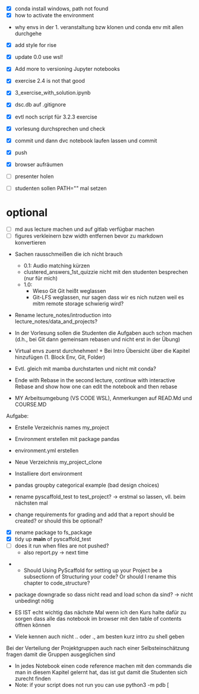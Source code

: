 - [x] conda install windows, path not found
- [x] how to activate the environment
- why envs in der 1. veranstaltung bzw klonen und conda env mit allen durchgehe
- [x] add style for rise
- [x] update 0.0 use wsl!
- [x] Add more to versioning Jupyter notebooks
- [x] exercise 2.4 is not that good
- [x] 3_exercise_with_solution.ipynb
- [x] dsc.db auf .gitignore

- [x] evtl noch script für 3.2.3 exercise
- [x] vorlesung durchsprechen und check
- [x] commit und dann dvc notebook laufen lassen und commit
- [x] push
- [x] browser aufräumen
- [ ] presenter holen
- [ ] studenten sollen PATH="" mal setzen

# optional
- [ ] md aus lecture machen und auf gitlab verfügbar machen
- [ ] figures verkleinern bzw width entfernen bevor zu markdown konvertieren

- Sachen rausschmeißen die ich nicht brauch
  - 0.1: Audio matching kürzen
  - clustered_answers_1st_quizzie nicht mit den studenten besprechen (nur für mich)
  - 1.0:
    - Wieso Git Git heißt weglassen
    - Git-LFS weglassen, nur sagen dass wir es nich nutzen weil es mitm remote storage schwierig wird?
- Rename lecture_notes/introduction into lecture_notes/data_and_projects?
- In der Vorlesung sollen die Studenten die Aufgaben auch schon machen (d.h., bei Git dann gemeinsam rebasen und nicht erst in der Übung)
- Virtual envs zuerst durchnehmen! + Bei Intro Übersicht über die Kapitel hinzufügen (1. Block Env, Git, Folder)
- Evtl. gleich mit mamba durchstarten und nicht mit conda?

- Ende with Rebase in the second lecture, continue with interactive Rebase and show how one can edit the notebook and then rebase
- MY Arbeitsumgebung (VS CODE WSL), Anmerkungen auf READ.Md und COURSE.MD


Aufgabe:
- Erstelle Verzeichnis names my_project
- Environment erstellen mit package pandas
- environment.yml erstellen
- Neue Verzeichnis my_project_clone
- Installiere dort environment



- pandas groupby categorical example (bad design choices)
- rename pyscaffold_test to test_project? -> erstmal so lassen, vll. beim nächsten mal
- change requirements for grading and add that a report should be created? or should this be optional?
- [x] rename package to fs_package
- [x] tidy up __main__ of pyscaffold_test
- [ ] does it run when files are not pushed?
  - also report.py -> next time
- - Should Using PyScaffold for setting up your Project be a subsectionn of Structuring your code? Or should I rename this chapter
to code_structure?
- package downgrade so dass nicht read and load schon da sind? -> nicht unbedingt nötig


- ES IST echt wichtig das nächste Mal wenn ich den Kurs halte dafür zu sorgen dass alle das notebook im browser mit den table of contents öffnen können
- Viele kennen auch nicht .. oder ., am besten kurz intro zu shell geben

Bei der Verteilung der Projektgruppen auch nach einer Selbsteinschätzung fragen damit die Gruppen ausgeglichen sind


- In jedes Notebook einen code reference machen mit den
commands die man in diesem Kapitel gelernt hat,
das ist gut damit die Studenten sich zurecht finden
- Note: if your script does not run you can use python3 -m pdb [<script>] to debug the script or use vscode
    - https://www.codementor.io/@stevek/advanced-python-debugging-with-pdb-g56gvmpfa
    -  In Jupyter notebooks you can use the magic command %debug
-studenten kannten ipython nicht, eventuell auch ipython und jupyter console erklären wenn man skripten laufen lässt<p>


presentation:
**Gut wäre es wenn die Studenten auf die Präsi auch draufschreiben wer welche Folie präsentiert, so dass es für mich klarer ist, wer was vorgestellt hat**

 Improvements:
 - Evtl. Sehb für all channels geben? Und nicht auch TVG für Ausstrahlung?
 - Das nächste mal direkt von Anfang an mit Issues arbeiten wenn es Updates gibt?
 - Evaluation beachtet: Mit der Projektarbeit schon früher anfangen
 - Quatro statt Notebooks benutzen?
 - Bewertung Studenten: Es hat fast nie jemand was zu MRs gesagt, außer Niklas
 - Vll. sollten die Studenten nur mit scikit-learn arbeiten dürfen? Dann lernen sie mehr basics
 - Im DVC Kapitel müssen sie gdrive mit hm.dvc2022@gmail.com teilen und nicht mit spanhel@hm.edu
 - Da es mit Windows Probleme gibt, WSL empfehlen!
